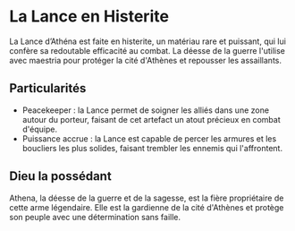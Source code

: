 # La Lance en Histerite

La Lance d’Athéna est faite en histerite, un matériau rare et puissant, qui lui confère sa redoutable efficacité au combat. 
La déesse de la guerre l'utilise avec maestria pour protéger la cité d'Athènes et repousser les assaillants.

## Particularités

- Peacekeeper : la Lance permet de soigner les alliés dans une zone autour du porteur, faisant de cet artefact un atout précieux en combat d'équipe.
- Puissance accrue : la Lance est capable de percer les armures et les boucliers les plus solides, faisant trembler les ennemis qui l'affrontent.

## Dieu la possédant

Athena, la déesse de la guerre et de la sagesse, est la fière propriétaire de cette arme légendaire. 
Elle est la gardienne de la cité d'Athènes et protège son peuple avec une détermination sans faille.